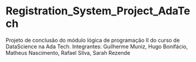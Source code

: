 # Registration_System_Project_AdaTech
Projeto de conclusão do módulo lógica de programação II do curso de DataScience na Ada Tech.  Integrantes: Guilherme Muniz, Hugo Bonifácio, Matheus Nascimento, Rafael Silva, Sarah Rezende
